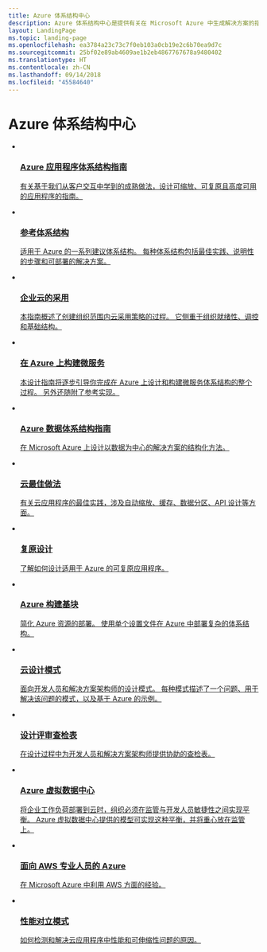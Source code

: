 ```yaml
---
title: Azure 体系结构中心
description: Azure 体系结构中心是提供有关在 Microsoft Azure 中生成解决方案的指南、蓝图、模式和最佳做法的官方中心。 它由 Microsoft 模式和实践团队维护。
layout: LandingPage
ms.topic: landing-page
ms.openlocfilehash: ea3784a23c73c7f0eb103a0cb19e2c6b70ea9d7c
ms.sourcegitcommit: 25bf02e89ab4609ae1b2eb4867767678a9480402
ms.translationtype: HT
ms.contentlocale: zh-CN
ms.lasthandoff: 09/14/2018
ms.locfileid: "45584640"
---
```

# <a name="azure-architecture-center"></a>Azure 体系结构中心

<!-- main panel -->
<ul class="panelContent cardsC">
    <!-- A3G -->
    <li>
        <a href="/azure/architecture/guide">
            <div class="cardSize">
                <div class="cardPadding">
                    <div class="card">
                        <img src="_images/a3g-logo.svg" alt="" />
                        <div class="cardText">
                            <h3>Azure 应用程序体系结构指南</h3>
                            <p> 有关基于我们从客户交互中学到的成熟做法，设计可缩放、可复原且高度可用的应用程序的指南。</p>
                        </div>
                    </div>
                </div>
            </div>
        </a>
    </li>
    <!-- Reference architectures -->
    <li>
        <a href="/azure/architecture/reference-architectures">
            <div class="cardSize">
                <div class="cardPadding">
                    <div class="card">
                        <img src="_images/reference-architectures.svg" alt="" />
                        <div class="cardText">
                            <h3>参考体系结构</h3>
                            <p>适用于 Azure 的一系列建议体系结构。 每种体系结构包括最佳实践、说明性的步骤和可部署的解决方案。</p>
                        </div>
                    </div>
                </div>
            </div>
        </a>
    </li>
    <!-- Cloud Adoption -->
    <li>
        <a href="/azure/architecture/cloud-adoption/">
            <div class="cardSize">
                <div class="cardPadding">
                    <div class="card">
                        <img src="_images/cloud-adoption.svg" alt="" />
                        <div class="cardText">
                            <h3>企业云的采用</h3>
                            <p>本指南概述了创建组织范围内云采用策略的过程。 它侧重于组织就绪性、调控和基础结构。</p>
                        </div>
                    </div>
                </div>
            </div>
        </a>
    </li>
</ul>

<!-- Second panel -->
<ul class="panelContent cardsI">
    <!-- Microservices -->
    <li>
        <a href="/azure/architecture/microservices">
            <div class="cardSize">
                <div class="cardPadding">
                    <div class="card">
                        <div class="cardImageOuter">
                            <div class="cardImage">
                                <img src="_images/microservices.svg" alt="" />
                            </div>
                        </div>
                        <div class="cardText">
                            <h3>在 Azure 上构建微服务</h3>
                            <p>本设计指南将逐步引导你完成在 Azure 上设计和构建微服务体系结构的整个过程。 另外还随附了参考实现。</p>
                        </div>
                    </div>
                </div>
            </div>
        </a>
    </li>
    <!-- data guide -->
    <li>
        <a href="/azure/architecture/data-guide/">
            <div class="cardSize">
                <div class="cardPadding">
                    <div class="card">
                        <div class="cardImageOuter">
                            <div class="cardImage">
                                <img src="_images/data-guide.svg" alt=""  />
                            </div>
                        </div>
                        <div class="cardText">
                            <h3>Azure 数据体系结构指南</h3>
                            <p>在 Microsoft Azure 上设计以数据为中心的解决方案的结构化方法。</p>
                        </div>
                    </div>
                </div>
            </div>
        </a>
    </li>
    <!-- Best practices -->
    <li>
        <a href="/azure/architecture/best-practices/">
            <div class="cardSize">
                <div class="cardPadding">
                    <div class="card">
                        <div class="cardImageOuter">
                            <div class="cardImage">
                                <img src="_images/best-practices.svg" alt="" />
                            </div>
                        </div>
                        <div class="cardText">
                            <h3>云最佳做法</h3>
                            <p>有关云应用程序的最佳实践，涉及自动缩放、缓存、数据分区、API 设计等方面。</p>
                        </div>
                    </div>
                </div>
            </div>
        </a>
    </li>
    <!-- Resiliency -->
    <li>
        <a href="/azure/architecture/resiliency">
            <div class="cardSize">
                <div class="cardPadding">
                    <div class="card">
                        <div class="cardImageOuter">
                            <div class="cardImage">
                                <img src="_images/resiliency.svg" alt="" />
                            </div>
                        </div>
                        <div class="cardText">
                            <h3>复原设计</h3>
                            <p>了解如何设计适用于 Azure 的可复原应用程序。</p>
                        </div>
                    </div>
                </div>
            </div>
        </a>
    </li>
    <!-- Building blocks -->
    <li>
        <a href="https://github.com/mspnp/template-building-blocks/wiki">
            <div class="cardSize">
                <div class="cardPadding">
                    <div class="card">
                        <div class="cardImageOuter">
                            <div class="cardImage">
                                <img src="_images/azbb.svg" alt="" />
                            </div>
                        </div>
                        <div class="cardText">
                            <h3>Azure 构建基块</h3>
                            <p>简化 Azure 资源的部署。 使用单个设置文件在 Azure 中部署复杂的体系结构。</p>
                        </div>
                    </div>
                </div>
            </div>
        </a>
    </li>
    <!-- design patterns -->
    <li>
        <a href="/azure/architecture/microservices">
            <div class="cardSize">
                <div class="cardPadding">
                    <div class="card">
                        <div class="cardImageOuter">
                            <div class="cardImage">
                                <img src="_images/cloud-design-patterns.svg" alt="" />
                            </div>
                        </div>
                        <div class="cardText">
                            <h3>云设计模式</h3>
                            <p>面向开发人员和解决方案架构师的设计模式。 每种模式描述了一个问题、用于解决该问题的模式，以及基于 Azure 的示例。</p>
                        </div>
                    </div>
                </div>
            </div>
        </a>
    </li>
    <!-- Checklists -->
    <li>
        <a href="/azure/architecture/checklist/">
            <div class="cardSize">
                <div class="cardPadding">
                    <div class="card">
                        <div class="cardImageOuter">
                            <div class="cardImage">
                                <img src="_images/checklist.svg" alt="" />
                            </div>
                        </div>
                        <div class="cardText">
                            <h3>设计评审查检表</h3>
                            <p>在设计过程中为开发人员和解决方案架构师提供协助的查检表。</p>
                        </div>
                    </div>
                </div>
            </div>
        </a>
    </li>
    <!-- Azure Virtual Datacenter -->
    <li>
        <a href="./vdc/index.md">
            <div class="cardSize">
                <div class="cardPadding">
                    <div class="card">
                        <div class="cardImageOuter">
                            <div class="cardImage">
                                <img src="_images/virtual-datacenter.svg" alt="" />
                            </div>
                        </div>
                        <div class="cardText">
                            <h3>Azure 虚拟数据中心</h3>
                            <p>将企业工作负荷部署到云时，组织必须在监管与开发人员敏捷性之间实现平衡。 Azure 虚拟数据中心提供的模型可实现这种平衡，并将重心放在监管上。</p>
                        </div>
                    </div>
                </div>
            </div>
        </a>
    </li>
        <!-- Azure for AWS Professionals -->
    <li>
        <a href="/azure/architecture/aws-professional">
            <div class="cardSize">
                <div class="cardPadding">
                    <div class="card">
                        <div class="cardImageOuter">
                            <div class="cardImage">
                                <img src="_images/aws-professional.svg" alt="" />
                            </div>
                        </div>
                        <div class="cardText">
                            <h3>面向 AWS 专业人员的 Azure</h3>
                            <p>在 Microsoft Azure 中利用 AWS 方面的经验。</p>
                        </div>
                    </div>
                </div>
            </div>
        </a>
    </li>
    <!-- Performance anti-practices -->
    <li>
        <a href="/azure/architecture/antipatterns">
            <div class="cardSize">
                <div class="cardPadding">
                    <div class="card">
                        <div class="cardImageOuter">
                            <div class="cardImage">
                                <img src="_images/performance.svg" alt="" />
                            </div>
                        </div>
                        <div class="cardText">
                            <h3>性能对立模式</h3>
                            <p>如何检测和解决云应用程序中性能和可伸缩性问题的原因。</p>
                        </div>
                    </div>
                </div>
            </div>
        </a>
    </li>
</ul>
